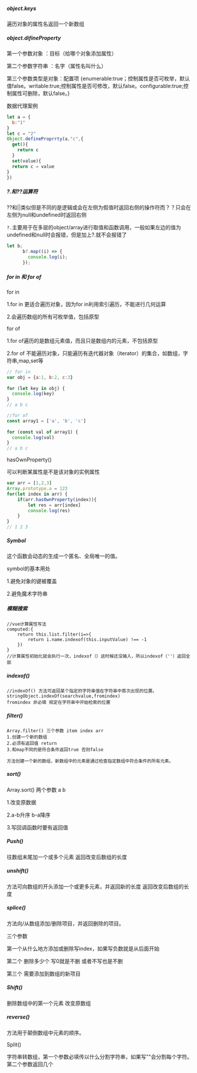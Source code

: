 ##### object.keys

遍历对象的属性名返回一个新数组

##### object.difineProperty

第一个参数对象 ：目标（给哪个对象添加属性）

第二个参数字符串 ：名字（属性名叫什么）

第三个参数类型是对象：配置项  {enumerable:true；控制属性是否可枚举，默认值false。writable:true;控制属性是否可修改，默认false。configurable:true;控制属性可删除，默认false。}

数据代理案例

```js
let a = {
  b:"1"
}
let c = "2"
Object.defineProprrty(a,"c",{
  get(){
    return c
  }
  set(value){
  return c = value
}
})
```

##### ?.和??运算符

??和||类似但是不同的是逻辑或会在左侧为假值时返回右侧的操作符而？？只会在左侧为null和undefined时返回右侧

`?.`主要用于在多层的object/array进行取值和函数调用，一般如果左边的值为undefined和null时会报错，但是加上?.就不会报错了

```js
let b;
      b?.map((i) => {
        console.log(i);
      });
```

##### for in 和 for of

for in

1.for in 更适合遍历对象，因为for in利用索引遍历，不能进行几何运算

2.会遍历数组的所有可枚举值，包括原型

for of

1.for of遍历的是数组元素值，而且只是数组内的元素，不包括原型

2.for of 不能遍历对象，只能遍历有迭代器对象（iterator）的集合，如数组，字符串,map,set等

```js
// for in
var obj = {a:1, b:2, c:3}
    
for (let key in obj) {
  console.log(key)
}
// a b c

//for of
const array1 = ['a', 'b', 'c']
 
for (const val of array1) {
  console.log(val)
}
// a b c
```

hasOwnProperty()

可以判断某属性是不是该对象的实例属性

```js
var arr = [1,2,3]
Array.prototype.a = 123
for(let index in arr) {
    if(arr.hasOwnProperty(index)){
        let res = arr[index]
  		console.log(res)
    }
}
// 1 2 3
```

##### Symbol

这个函数会动态的生成一个匿名、全局唯一的值。

symbol的基本用处

1.避免对象的键被覆盖

2.避免魔术字符串

##### 模糊搜索

```
//vue计算属性写法
computed:{
	return this.list.filter(i=>{
		return i.name.indexof(this.inputValue) !== -1
	})
}
//计算属性初始化就会执行一次，indexof（）这时候还没输入，所以indexof（''）返回全部
```

##### indexof()

```
//indexOf() 方法可返回某个指定的字符串值在字符串中首次出现的位置。
stringObject.indexOf(searchvalue,fromindex)
fromindex 非必填 规定在字符串中开始检索的位置
```

##### filter()

```
Array.filter() 三个参数 item index arr
1.创建一个新的数组
2.必须有返回值 return
3.和map不同的是符合条件返回true 否则false

方法创建一个新的数组，新数组中的元素是通过检查指定数组中符合条件的所有元素。
```

##### sort()

Array.sort() 两个参数 a b

1.改变原数据

2.a-b升序 b-a降序

3.写回调函数时要有返回值

##### Push()

往数组末尾加一个或多个元素 返回改变后数组的长度

##### unshift() 

方法可向数组的开头添加一个或更多元素，并返回新的长度 返回改变后数组的长度

##### splice() 

方法向/从数组添加/删除项目，并返回删除的项目。

三个参数 

第一个从什么地方添加或删除写index，如果写负数就是从后面开始

 第二个 删除多少个 写0就是不删 或者不写也是不删

第三个 需要添加到数组的新项目

##### Shift()

删除数组中的第一个元素 改变原数组

##### reverse()

方法用于颠倒数组中元素的顺序。

Split()

字符串转数组，第一个参数必填传以什么分割字符串，如果写""会分割每个字符。第二个参数返回几个





